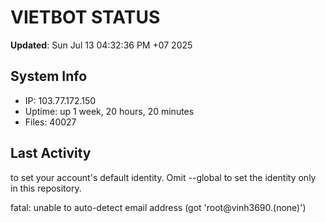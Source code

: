 # VIETBOT STATUS
**Updated**: Sun Jul 13 04:32:36 PM +07 2025

## System Info
- IP: 103.77.172.150
- Uptime: up 1 week, 20 hours, 20 minutes
- Files: 40027

## Last Activity

to set your account's default identity.
Omit --global to set the identity only in this repository.

fatal: unable to auto-detect email address (got 'root@vinh3690.(none)')
